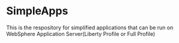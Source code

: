# SimpleApps

This is the respository for simplified applications that can be run on WebSphere Application Server(Liberty Profile or Full Profile)
